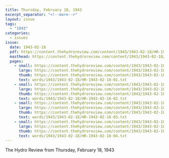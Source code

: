 ```yaml
---
title: Thursday, February 18, 1943
excerpt_separator: "<!--more-->"
layout: issue
tags:
  - "1943"
categories:
  - issues
issue:
  date: 1943-02-18
  pdf: https://content.thehydroreview.com/content/1943/1943-02-18/HR-1943-02-18.pdf
  masthead: https://content.thehydroreview.com/content/1943/1943-02-18/masthead/HR-1943-02-18.jpg
  pages:
    - small: https://content.thehydroreview.com/content/1943/1943-02-18/small/HR-1943-02-18-01.jpg
      large: https://content.thehydroreview.com/content/1943/1943-02-18/large/HR-1943-02-18-01.jpg
      thumb: https://content.thehydroreview.com/content/1943/1943-02-18/thumbnails/HR-1943-02-18-01.jpg
      text: words/1943/1943-02-18/HR-1943-02-18-01.txt
    - small: https://content.thehydroreview.com/content/1943/1943-02-18/small/HR-1943-02-18-02.jpg
      large: https://content.thehydroreview.com/content/1943/1943-02-18/large/HR-1943-02-18-02.jpg
      thumb: https://content.thehydroreview.com/content/1943/1943-02-18/thumbnails/HR-1943-02-18-02.jpg
      text: words/1943/1943-02-18/HR-1943-02-18-02.txt
    - small: https://content.thehydroreview.com/content/1943/1943-02-18/small/HR-1943-02-18-03.jpg
      large: https://content.thehydroreview.com/content/1943/1943-02-18/large/HR-1943-02-18-03.jpg
      thumb: https://content.thehydroreview.com/content/1943/1943-02-18/thumbnails/HR-1943-02-18-03.jpg
      text: words/1943/1943-02-18/HR-1943-02-18-03.txt
    - small: https://content.thehydroreview.com/content/1943/1943-02-18/small/HR-1943-02-18-04.jpg
      large: https://content.thehydroreview.com/content/1943/1943-02-18/large/HR-1943-02-18-04.jpg
      thumb: https://content.thehydroreview.com/content/1943/1943-02-18/thumbnails/HR-1943-02-18-04.jpg
      text: words/1943/1943-02-18/HR-1943-02-18-04.txt
---
```


The Hydro Review from Thursday, February 18, 1943

<!--more-->

